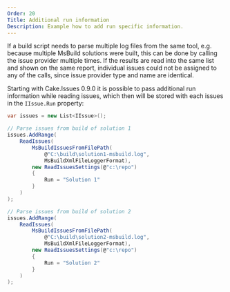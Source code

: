 ```yaml
---
Order: 20
Title: Additional run information
Description: Example how to add run specific information.
---
```

If a build script needs to parse multiple log files from the same tool, e.g. because multiple MsBuild solutions were built,
this can be done by calling the issue provider multiple times.
If the results are read into the same list and shown on the same report,
individual issues could not be assigned to any of the calls, since issue provider type and name are identical.

Starting with Cake.Issues 0.9.0 it is possible to pass additional run information while reading issues,
which then will be stored with each issues in the `IIssue.Run` property:

```csharp
var issues = new List<IIssue>();

// Parse issues from build of solution 1
issues.AddRange(
    ReadIssues(
        MsBuildIssuesFromFilePath(
            @"C:\build\solution1-msbuild.log",
            MsBuildXmlFileLoggerFormat),
        new ReadIssuesSettings(@"c:\repo")
        {
            Run = "Solution 1"
        }
    )
);

// Parse issues from build of solution 2
issues.AddRange(
    ReadIssues(
        MsBuildIssuesFromFilePath(
            @"C:\build\solution2-msbuild.log",
            MsBuildXmlFileLoggerFormat),
        new ReadIssuesSettings(@"c:\repo")
        {
            Run = "Solution 2"
        }
    )
);
```
